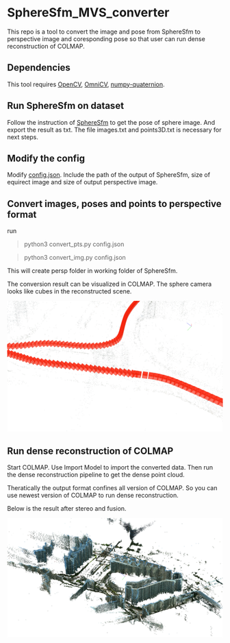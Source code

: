 # SphereSfm_MVS_converter

This repo is a tool to convert the image and pose from SphereSfm to perspective image and coresponding pose so that user can run dense reconstruction of COLMAP.

## Dependencies

This tool requires [OpenCV](https://docs.opencv.org/4.5.5/d2/de6/tutorial_py_setup_in_ubuntu.html), [OmniCV](https://github.com/kaustubh-sadekar/OmniCV-Lib), [numpy-quaternion](https://quaternion.readthedocs.io/en/latest/).

## Run SphereSfm on dataset

Follow the instruction of [SphereSfm](https://github.com/json87/SphereSfM) to get the pose of sphere image. And export the result as txt. The file images.txt and points3D.txt is necessary for next steps.

## Modify the config

Modify [config.json](https://github.com/FengyuGuo/SphereSfm_MVS_converter/blob/main/config.json). Include the path of the output of SphereSfm, size of equirect image and size of output perspective image.

## Convert images, poses and points to perspective format

run

> python3 convert_pts.py config.json

> python3 convert_img.py config.json

This will create persp folder in working folder of SphereSfm.

The conversion result can be visualized in COLMAP. The sphere camera looks like cubes in the reconstructed scene.

![pose_viz](https://github.com/FengyuGuo/SphereSfm_MVS_converter/blob/main/asset/cam_pose.png)

## Run dense reconstruction of COLMAP

Start COLMAP. Use Import Model to import the converted data. Then run the dense reconstruction pipeline to get the dense point cloud.

Theratically the output format confines all version of COLMAP. So you can use newest version of COLMAP to run dense reconstruction.

Below is the result after stereo and fusion.

![result](https://github.com/FengyuGuo/SphereSfm_MVS_converter/blob/main/asset/result.png)